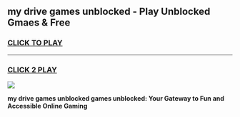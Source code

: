 
## my drive games unblocked - Play Unblocked Gmaes & Free
<h3>
<a href="https://premium.freeplayer.one?title=my_drive_games_unblocked&ref=20F">CLICK TO PLAY</a></h3>
<hr>

<h3>
<a href="https://premium.freeplayer.one?title=my_drive_games_unblocked&ref=20F">CLICK 2 PLAY</a>
  
</h3>

<a href="https://premium.freeplayer.one?title=my_drive_games_unblocked&ref=20F/"><img src="https://clearcache.store/games.png"></a>


**my drive games unblocked games unblocked: Your Gateway to Fun and Accessible Online Gaming**
